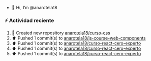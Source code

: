 - 👋 Hi, I’m @anarotela18

### :zap: Actividad reciente
<!--RECENT_ACTIVITY:start-->
1. 📔 Created new repository [anarotela18/curso-css](https://github.com/anarotela18/curso-css)<br>
2. ⬆️ Pushed 1 commit(s) to [anarotela18/js-course-web-components](https://github.com/anarotela18/js-course-web-components)<br>
3. ⬆️ Pushed 1 commit(s) to [anarotela18/curso-react-cero-experto](https://github.com/anarotela18/curso-react-cero-experto)<br>
4. ⬆️ Pushed 1 commit(s) to [anarotela18/curso-react-cero-experto](https://github.com/anarotela18/curso-react-cero-experto)<br>
5. ⬆️ Pushed 1 commit(s) to [anarotela18/curso-react-cero-experto](https://github.com/anarotela18/curso-react-cero-experto)<br>
<!--RECENT_ACTIVITY:end-->
